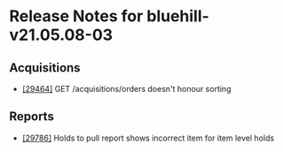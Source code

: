 
# Release Notes for bluehill-v21.05.08-03

## Acquisitions

- [[29464]](http://bugs.koha-community.org/bugzilla3/show_bug.cgi?id=29464) GET /acquisitions/orders doesn't honour sorting

## Reports

- [[29786]](http://bugs.koha-community.org/bugzilla3/show_bug.cgi?id=29786) Holds to pull report shows incorrect item for item level holds


